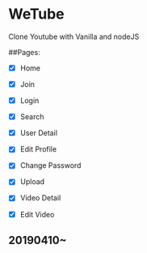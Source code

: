 # WeTube

Clone Youtube with Vanilla and nodeJS

##Pages:

- [x] Home 
- [x] Join 
- [x] Login 
- [x] Search 
- [x] User Detail 
- [x] Edit Profile 
- [x] Change Password 
- [x] Upload 
- [x] Video Detail 
- [x] Edit Video


## 20190410~